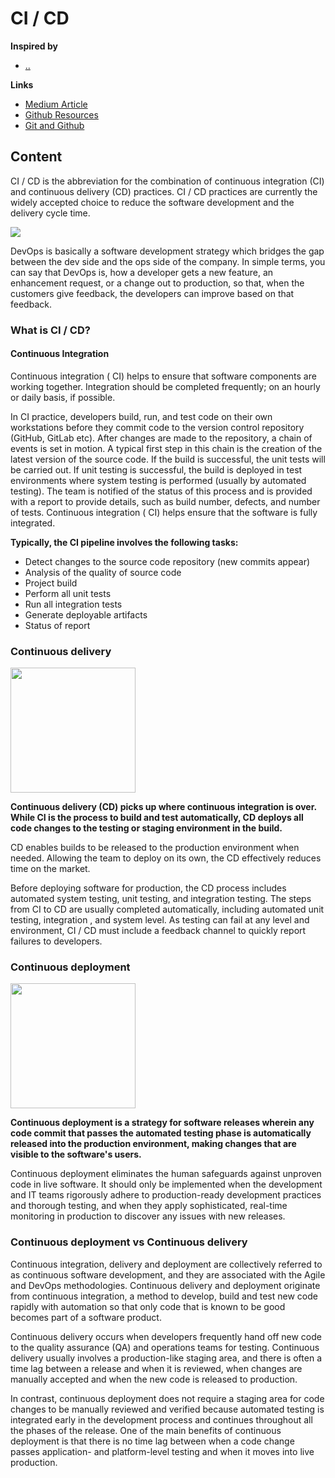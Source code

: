 # CI / CD

**Inspired by**
- [..]()

**Links**
- [Medium Article](https://medium.com/devops-dudes/what-is-ci-cd-continuous-integration-continuous-delivery-in-2020-988765f5d116) 
- [Github Resources](https://resources.github.com/ci-cd/)
- [Git and Github](20220517163207_git.md)

## Content

CI / CD is the abbreviation for the combination of continuous integration (CI) and continuous delivery (CD) practices. CI / CD practices are currently the widely accepted choice to reduce the software development and the delivery cycle time.

<img src="https://encrypted-tbn0.gstatic.com/images?q=tbn:ANd9GcTinCCOoVm6bzv_KoI0UkPQ23gK4l6plylqJQ&usqp=CAU">

DevOps is basically a software development strategy which bridges the gap between the dev side and the ops side of the company. In simple terms, you can say that DevOps is, how a developer gets a new feature, an enhancement request, or a change out to production, so that,  when the customers give feedback, the developers can improve based on that feedback.

### What is CI / CD?

#### Continuous Integration

Continuous integration ( CI) helps to ensure that software components are working together. Integration should be completed frequently; on an hourly or daily basis, if possible.

In CI practice, developers build, run, and test code on their own workstations before they commit code to the version control repository (GitHub, GitLab etc). After changes are made to the repository, a chain of events is set in motion. A typical first step in this chain is the creation of the latest version of the source code. If the build is successful, the unit tests will be carried out. If unit testing is successful, the build is deployed in test environments where system testing is performed (usually by automated testing). The team is notified of the status of this process and is provided with a report to provide details, such as build number, defects, and number of tests. Continuous integration ( CI) helps ensure that the software is fully integrated.

**Typically, the CI pipeline involves the following tasks:**

- Detect changes to the source code repository (new commits appear)
- Analysis of the quality of source code
- Project build
- Perform all unit tests
- Run all integration tests
- Generate deployable artifacts
- Status of report

### Continuous delivery

<img src="https://d1jnx9ba8s6j9r.cloudfront.net/blog/wp-content/uploads/2018/07/Cde.png" style="height: 200px;">


**Continuous delivery (CD) picks up where continuous integration is over. While CI is the process to build and test automatically, CD deploys all code changes to the testing or staging environment in the build.**

CD enables builds to be released to the production environment when needed. Allowing the team to deploy on its own, the CD effectively reduces time on the market.

Before deploying software for production, the CD process includes automated system testing, unit testing, and integration testing. The steps from CI to CD are usually completed automatically, including automated unit testing, integration , and system level. As testing can fail at any level and environment, CI / CD must include a feedback channel to quickly report failures to developers.

### Continuous deployment
<img src="https://d1jnx9ba8s6j9r.cloudfront.net/blog/wp-content/uploads/2018/07/Cdep-1.png" style="height: 200px;">

**Continuous deployment is a strategy for software releases wherein any code commit that passes the automated testing phase is automatically released into the production environment, making changes that are visible to the software's users.**

Continuous deployment eliminates the human safeguards against unproven code in live software. It should only be implemented when the development and IT teams rigorously adhere to production-ready development practices and thorough testing, and when they apply sophisticated, real-time monitoring in production to discover any issues with new releases.

### Continuous deployment vs Continuous delivery

Continuous integration, delivery and deployment are collectively referred to as continuous software development, and they are associated with the Agile and DevOps methodologies. Continuous delivery and deployment originate from continuous integration, a method to develop, build and test new code rapidly with automation so that only code that is known to be good becomes part of a software product.

Continuous delivery occurs when developers frequently hand off new code to the quality assurance (QA) and operations teams for testing. Continuous delivery usually involves a production-like staging area, and there is often a time lag between a release and when it is reviewed, when changes are manually accepted and when the new code is released to production.

In contrast, continuous deployment does not require a staging area for code changes to be manually reviewed and verified because automated testing is integrated early in the development process and continues throughout all the phases of the release. One of the main benefits of continuous deployment is that there is no time lag between when a code change passes application- and platform-level testing and when it moves into live production.
